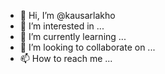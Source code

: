 - 👋 Hi, I’m @kausarlakho
- 👀 I’m interested in ...
- 🌱 I’m currently learning ...
- 💞️ I’m looking to collaborate on ...
- 📫 How to reach me ...

<!---
kausarlakho/kausarlakho is a ✨ special ✨ repository because its `README.md` (this file) appears on your GitHub profile.
You can click the Preview link to take a look at your changes.
--->
